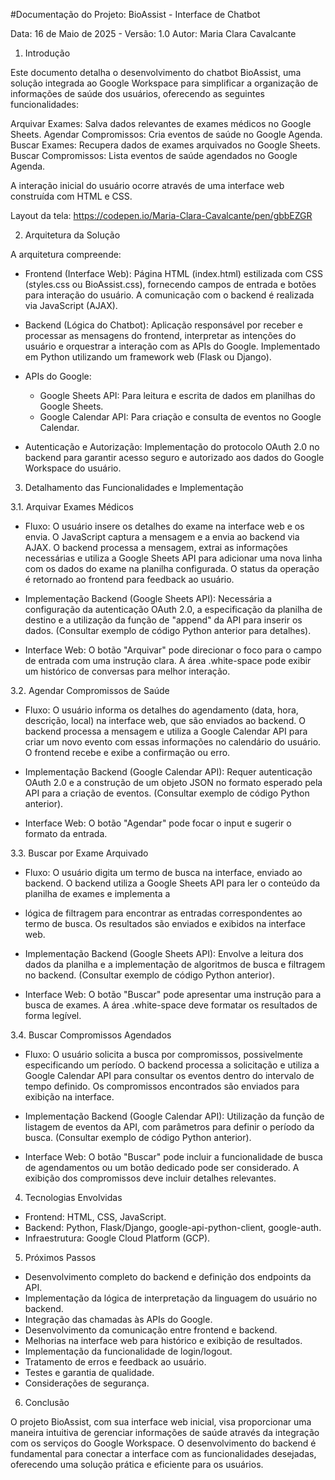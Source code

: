 #Documentação do Projeto: 
BioAssist - Interface de Chatbot

Data: 16 de Maio de 2025 - Versão: 1.0
Autor: Maria Clara Cavalcante


1. Introdução
 
  Este documento detalha o desenvolvimento do chatbot BioAssist, uma solução integrada ao Google Workspace para
simplificar a organização de informações de saúde dos usuários, oferecendo as seguintes funcionalidades:

Arquivar Exames: Salva dados relevantes de exames médicos no Google Sheets.
Agendar Compromissos: Cria eventos de saúde no Google Agenda. Buscar Exames: Recupera dados de exames arquivados no Google Sheets.
Buscar Compromissos: Lista eventos de saúde agendados no Google Agenda.

A interação inicial do usuário ocorre através de uma interface web construída com HTML e CSS.

Layout da tela:
https://codepen.io/Maria-Clara-Cavalcante/pen/gbbEZGR


2. Arquitetura da Solução
   
A arquitetura compreende:
 - Frontend (Interface Web): Página HTML (index.html) estilizada com CSS (styles.css ou BioAssist.css), fornecendo campos de entrada e botões para interação do usuário. 
   A comunicação com o backend é realizada via JavaScript (AJAX).

 - Backend (Lógica do Chatbot): Aplicação responsável por receber e processar as mensagens do frontend, interpretar as intenções do usuário e orquestrar a interação com as APIs do Google. 
   Implementado em Python utilizando um framework web (Flask ou Django).

 - APIs do Google:
   - Google Sheets API: Para leitura e escrita de dados em planilhas do Google Sheets.
   - Google Calendar API: Para criação e consulta de eventos no Google Calendar.

- Autenticação e Autorização: Implementação do protocolo OAuth 2.0 no backend para garantir acesso seguro e autorizado aos dados do Google Workspace do usuário.

3. Detalhamento das Funcionalidades e Implementação

3.1. Arquivar Exames Médicos
  
- Fluxo: O usuário insere os detalhes do exame na interface web e os envia. O JavaScript captura a mensagem e a envia ao backend via AJAX. 
  O backend processa a mensagem, extrai as informações necessárias e utiliza a Google Sheets API para adicionar uma nova linha com os dados do exame na planilha configurada. O status da 
  operação é retornado ao frontend para feedback ao usuário.

- Implementação Backend (Google Sheets API): Necessária a configuração da autenticação OAuth 2.0, a especificação da planilha de destino e a 
  utilização da função de "append" da API para inserir os dados. (Consultar exemplo de código Python anterior para detalhes).

- Interface Web: O botão "Arquivar" pode direcionar o foco para o campo de entrada com uma instrução clara. A área .white-space pode exibir um histórico de conversas para melhor interação.

3.2. Agendar Compromissos de Saúde

- Fluxo: O usuário informa os detalhes do agendamento (data, hora, descrição, local) na interface web, que são enviados ao backend. O backend processa a mensagem e utiliza a 
  Google Calendar API para criar um novo evento com essas informações no calendário do usuário. O frontend recebe e exibe a confirmação ou erro.
  
- Implementação Backend (Google Calendar API): Requer autenticação OAuth 2.0 e a construção de um objeto JSON no formato esperado pela API para a criação de eventos. (Consultar exemplo de código Python anterior).

- Interface Web: O botão "Agendar" pode focar o input e sugerir o formato da entrada.

3.3. Buscar por Exame Arquivado

- Fluxo: O usuário digita um termo de busca na interface, enviado ao backend. O backend utiliza a Google Sheets API para ler o conteúdo da planilha de exames e implementa a
- lógica de filtragem para encontrar as entradas correspondentes ao 
  termo de busca. Os resultados são enviados e exibidos na interface web.
  
- Implementação Backend (Google Sheets API): Envolve a leitura dos dados da planilha e a implementação de algoritmos de busca e filtragem no backend. (Consultar exemplo de código Python anterior).

- Interface Web: O botão "Buscar" pode apresentar uma instrução para a busca de exames. A área .white-space deve formatar os resultados de forma legível.
  
3.4. Buscar Compromissos Agendados

- Fluxo: O usuário solicita a busca por compromissos, possivelmente especificando um período. O backend processa a solicitação e utiliza a Google Calendar API para
  consultar os eventos dentro do intervalo de tempo definido. Os compromissos encontrados são enviados para exibição na interface.

- Implementação Backend (Google Calendar API): Utilização da função de listagem de eventos da API, com parâmetros para definir o período da busca. (Consultar exemplo de código Python anterior).

- Interface Web: O botão "Buscar" pode incluir a funcionalidade de busca de agendamentos ou um botão dedicado pode ser considerado. A exibição dos compromissos deve incluir detalhes relevantes.

4. Tecnologias Envolvidas

 - Frontend: HTML, CSS, JavaScript.
 - Backend: Python, Flask/Django, google-api-python-client, google-auth.
 - Infraestrutura: Google Cloud Platform (GCP).

5. Próximos Passos

 - Desenvolvimento completo do backend e definição dos endpoints da API.
 - Implementação da lógica de interpretação da linguagem do usuário no backend.
 - Integração das chamadas às APIs do Google.
 - Desenvolvimento da comunicação entre frontend e backend.
 - Melhorias na interface web para histórico e exibição de resultados.
 - Implementação da funcionalidade de login/logout.
 - Tratamento de erros e feedback ao usuário.
 - Testes e garantia de qualidade.
 - Considerações de segurança.

6. Conclusão

  O projeto BioAssist, com sua interface web inicial, visa proporcionar uma maneira intuitiva de gerenciar 
  informações de saúde através da integração com os serviços do Google Workspace. O desenvolvimento do backend é fundamental 
  para conectar a interface com as funcionalidades desejadas, oferecendo uma solução prática e eficiente para os usuários.


